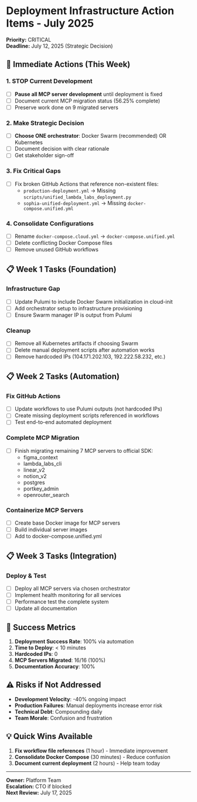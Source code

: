 # Deployment Infrastructure Action Items - July 2025

**Priority:** CRITICAL  
**Deadline:** July 12, 2025 (Strategic Decision)

## 🚨 Immediate Actions (This Week)

### 1. STOP Current Development
- [ ] **Pause all MCP server development** until deployment is fixed
- [ ] Document current MCP migration status (56.25% complete)
- [ ] Preserve work done on 9 migrated servers

### 2. Make Strategic Decision
- [ ] **Choose ONE orchestrator**: Docker Swarm (recommended) OR Kubernetes
- [ ] Document decision with clear rationale
- [ ] Get stakeholder sign-off

### 3. Fix Critical Gaps
- [ ] Fix broken GitHub Actions that reference non-existent files:
  - `production-deployment.yml` → Missing `scripts/unified_lambda_labs_deployment.py`
  - `sophia-unified-deployment.yml` → Missing `docker-compose.unified.yml`

### 4. Consolidate Configurations
- [ ] Rename `docker-compose.cloud.yml` → `docker-compose.unified.yml`
- [ ] Delete conflicting Docker Compose files
- [ ] Remove unused GitHub workflows

## 📋 Week 1 Tasks (Foundation)

### Infrastructure Gap
- [ ] Update Pulumi to include Docker Swarm initialization in cloud-init
- [ ] Add orchestrator setup to infrastructure provisioning
- [ ] Ensure Swarm manager IP is output from Pulumi

### Cleanup
- [ ] Remove all Kubernetes artifacts if choosing Swarm
- [ ] Delete manual deployment scripts after automation works
- [ ] Remove hardcoded IPs (104.171.202.103, 192.222.58.232, etc.)

## 📋 Week 2 Tasks (Automation)

### Fix GitHub Actions
- [ ] Update workflows to use Pulumi outputs (not hardcoded IPs)
- [ ] Create missing deployment scripts referenced in workflows
- [ ] Test end-to-end automated deployment

### Complete MCP Migration
- [ ] Finish migrating remaining 7 MCP servers to official SDK:
  - figma_context
  - lambda_labs_cli
  - linear_v2
  - notion_v2
  - postgres
  - portkey_admin
  - openrouter_search

### Containerize MCP Servers
- [ ] Create base Docker image for MCP servers
- [ ] Build individual server images
- [ ] Add to docker-compose.unified.yml

## 📋 Week 3 Tasks (Integration)

### Deploy & Test
- [ ] Deploy all MCP servers via chosen orchestrator
- [ ] Implement health monitoring for all services
- [ ] Performance test the complete system
- [ ] Update all documentation

## 🎯 Success Metrics

1. **Deployment Success Rate**: 100% via automation
2. **Time to Deploy**: < 10 minutes
3. **Hardcoded IPs**: 0
4. **MCP Servers Migrated**: 16/16 (100%)
5. **Documentation Accuracy**: 100%

## ⚠️ Risks if Not Addressed

- **Development Velocity**: -40% ongoing impact
- **Production Failures**: Manual deployments increase error risk
- **Technical Debt**: Compounding daily
- **Team Morale**: Confusion and frustration

## 💡 Quick Wins Available

1. **Fix workflow file references** (1 hour) - Immediate improvement
2. **Consolidate Docker Compose** (30 minutes) - Reduce confusion
3. **Document current deployment** (2 hours) - Help team today

---

**Owner:** Platform Team  
**Escalation:** CTO if blocked  
**Next Review:** July 17, 2025 